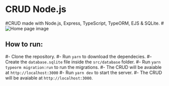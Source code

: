 # CRUD Node.js
#CRUD made with Node.js, Express, TypeScript, TypeORM, EJS &amp; SQLite.
#![Home page image](https://github.com/sinvalbsneto/crud_nodejs/blob/main/public/img/home.png)
## How to run:
#- Clone the repository.
#- Run `yarn` to download the dependecies.
#- Create the `database.sqlite` file inside the `src/database` folder.
#- Run `yarn typeorm migration:run` to run the migrations.
#- The CRUD will be avaiable at `http://localhost:3000`
#- Run `yarn dev` to start the server.
#- The CRUD will be avaiable at `http://localhost:3000`.